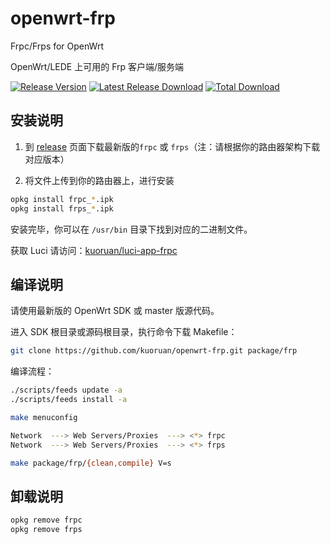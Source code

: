 # openwrt-frp

Frpc/Frps for OpenWrt

OpenWrt/LEDE 上可用的 Frp 客户端/服务端

[![Release Version](https://img.shields.io/github/release/kuoruan/openwrt-frp.svg)](https://github.com/kuoruan/openwrt-frp/releases/latest) [![Latest Release Download](https://img.shields.io/github/downloads/kuoruan/openwrt-frp/latest/total.svg)](https://github.com/kuoruan/openwrt-frp/releases/latest) [![Total Download](https://img.shields.io/github/downloads/kuoruan/openwrt-frp/total.svg)](https://github.com/kuoruan/openwrt-frp/releases)

## 安装说明

1. 到 [release](https://github.com/kuoruan/openwrt-frp/releases) 页面下载最新版的`frpc` 或 `frps`（注：请根据你的路由器架构下载对应版本）

2. 将文件上传到你的路由器上，进行安装

```sh
opkg install frpc_*.ipk
opkg install frps_*.ipk
```

安装完毕，你可以在 `/usr/bin` 目录下找到对应的二进制文件。

获取 Luci 请访问：[kuoruan/luci-app-frpc](https://github.com/kuoruan/luci-app-frpc)

## 编译说明

请使用最新版的 OpenWrt SDK 或 master 版源代码。

进入 SDK 根目录或源码根目录，执行命令下载 Makefile：

```sh
git clone https://github.com/kuoruan/openwrt-frp.git package/frp
```

编译流程：

```sh
./scripts/feeds update -a
./scripts/feeds install -a

make menuconfig

Network  ---> Web Servers/Proxies  ---> <*> frpc
Network  ---> Web Servers/Proxies  ---> <*> frps

make package/frp/{clean,compile} V=s
```

## 卸载说明

```sh
opkg remove frpc
opkg remove frps
```
